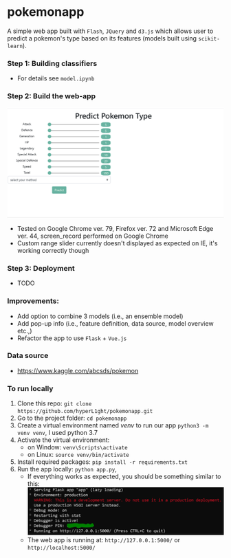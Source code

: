 # pokemonapp

A simple web app built with `Flash`, `JQuery` and `d3.js` which allows user to predict a pokemon's type based on its features (models built using `scikit-learn`).  

### Step 1: Building classifiers 

- For details see `model.ipynb`

### Step 2: Build the web-app

![alt text](imgs/screen_record.gif)

- Tested on Google Chrome ver. 79, Firefox ver. 72 and Microsoft Edge ver. 44, screen_record performed on Google Chrome
- Custom range slider currently doesn't displayed as expected on IE, it's working correctly though 

### Step 3: Deployment 

- TODO 

### Improvements:

- Add option to combine 3 models (i.e., an ensemble model)
- Add pop-up info (i.e., feature definition, data source, model overview etc.,)
- Refactor the app to use `Flask` + `Vue.js` 

### Data source

- https://www.kaggle.com/abcsds/pokemon

### To run locally 

1. Clone this repo: `git clone https://github.com/hyperL1ght/pokemonapp.git`
2. Go to the project folder: `cd pokemonapp`
3. Create a virtual environment named *venv* to run our app `python3 -m venv venv`, I used python 3.7
4. Activate the virtual environment:
    - on Window: `venv\Scripts\activate`
    - on Linux:  `source venv/bin/activate`
5. Install required packages: `pip install -r requirements.txt`
6. Run the app locally: `python app.py`, 
    - If everything works as expected, you should be something similar to this:
![alt text](imgs/flask_output.PNG)
    - The web app is running at: `http://127.0.0.1:5000/` or `http://localhost:5000/`